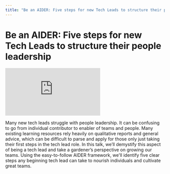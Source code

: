 ```yaml
---
title: "Be an AIDER: Five steps for new Tech Leads to structure their people leadership"
---
```


# Be an AIDER: Five steps for new Tech Leads to structure their people leadership

<iframe src="https://www.youtube.com/embed/3tig5EMQcdU" frameborder="0" allow="accelerometer; autoplay; encrypted-media; gyroscope; picture-in-picture" allowfullscreen></iframe><br />

Many new tech leads struggle with people leadership. It can be confusing to go from individual contributor to enabler of teams and people. Many existing learning resources rely heavily on qualitative reports and general advice, which can be difficult to parse and apply for those only just taking their first steps in the tech lead role. In this talk, we’ll demystify this aspect of being a tech lead and take a gardener’s perspective on growing our teams. Using the easy-to-follow AIDER framework, we'll identify five clear steps any beginning tech lead can take to nourish individuals and cultivate great teams.
